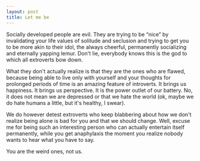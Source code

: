 ```yaml
---
layout: post
title: Let me be
---
```


Socially developed people are evil. They are trying to be “nice” by invalidating your life values of solitude and seclusion and trying to get you to be more akin to their idol, the always cheerful, permanently socializing and eternally yapping lemur. Don't lie, everybody knows this is the god to which all extroverts bow down. 

What they don't actually realize is that they are the ones who are flawed, because being able to live only with yourself and your thoughts for prolonged periods of time is an amazing feature of introverts. It brings us happiness. It brings us perspective. It is the power outlet of our battery. No, it does not mean we are depressed or that we hate the world (ok, maybe we do hate humans a little, but it's healthy, I swear). 

We do however detest extroverts who keep blabbering about how we don't realize being alone is bad for you and that we should change. Well, excuse me for being such an interesting person who can actually entertain itself permanently, while you get anaphylaxis the moment you realize nobody wants to hear what you have to say.

You are the weird ones, not us.
